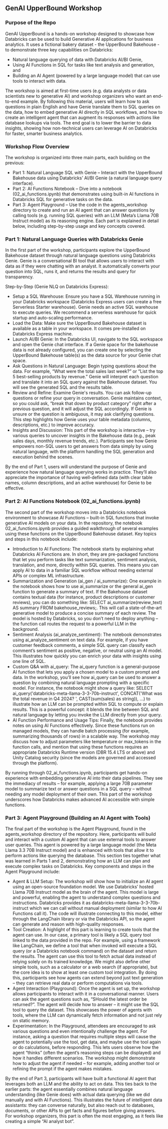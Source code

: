 ## GenAI UpperBound Workshop
### Purpose of the Repo
GenAI UpperBound is a hands-on workshop designed to showcase how Databricks can be used to build Generative AI applications for business analytics. It uses a fictional bakery dataset - the UpperBound Bakehouse - to demonstrate three key capabilities on Databricks:
- Natural language querying of data with Databricks AI/BI Genie,
- Using AI Functions in SQL for tasks like text analysis and generation, and
- Building an AI Agent (powered by a large language model) that can use tools to interact with data.

The workshop is aimed at first-time users (e.g. data analysts or data scientists new to generative AI) and workshop organizers who want an end-to-end example. By following this material, users will learn how to ask questions in plain English and have Genie translate them to SQL queries on the data, how to embed generative AI directly in SQL workflows, and how to create an intelligent agent that can augment its responses with actions like database lookups via tools. The end goal is to lower the barrier to data insights, showing how non-technical users can leverage AI on Databricks for faster, smarter business analytics.

### Workshop Flow Overview
The workshop is organized into three main parts, each building on the previous:
- Part 1: Natural Language SQL with Genie – Interact with the UpperBound Bakehouse data using Databricks’ AI/BI Genie (a natural language query interface).
- Part 2: AI Functions Notebook – Dive into a notebook (02_ai_functions.ipynb) that demonstrates using built-in AI functions in Databricks SQL for generative tasks on the data.
- Part 3: Agent Playground – Use the code in the agents_workshop directory to create and run an AI agent that can answer questions by calling tools (e.g. running SQL queries) with an LLM (Meta’s Llama 70B Instruct model) as its reasoning engine.
Each part is explained in detail below, including step-by-step usage and key concepts covered.

### Part 1: Natural Language Queries with Databricks Genie
In the first part of the workshop, participants explore the UpperBound Bakehouse dataset through natural language questions using Databricks Genie. Genie is a conversational BI tool that allows users to interact with data as if they were chatting with an analyst. It automatically converts your question into SQL, runs it, and returns the results and query for transparency. 

Step-by-Step (Genie NLQ on Databricks Express):
- Setup a SQL Warehouse: Ensure you have a SQL Warehouse running in your Databricks workspace (Databricks Express users can create a free Serverless Starter warehouse). Genie needs an active SQL warehouse to execute queries. We recommend a serverless warehouse for quick startup and auto-scaling performance.
- Load the Data: Make sure the UpperBound Bakehouse dataset is available as a table in your workspace. It comes pre-installed on Databricks Express machine.
- Launch AI/BI Genie: In the Databricks UI, navigate to the SQL workspace and open the Genie chat interface. If a Genie space for the bakehouse data is not already configured, you can create one by selecting the UpperBound Bakehouse table(s) as the data source for your Genie chat space.
- Ask Questions in Natural Language: Begin typing questions about the data. For example, “What were the total sales last week?” or “List the top 5 best-selling products by revenue.” Genie will interpret each question and translate it into an SQL query against the Bakehouse dataset. You will see the generated SQL and the results table.
- Review and Refine: Examine Genie's results. You can ask follow-up questions or refine your query in conversation. Genie maintains context, so you could ask, “break that down by product category” right after a previous question, and it will adjust the SQL accordingly. If Genie is unsure or the question is ambiguous, it may ask clarifying questions. This step highlights how Genie uses your table metadata (columns, descriptions, etc.) to improve accuracy.
- Insights and Discussion: This part of the workshop is interactive – try various queries to uncover insights in the Bakehouse data (e.g., peak sales days, monthly revenue trends, etc.). Participants see how Genie empowers non-SQL users to get answers from data simply by using natural language, with the platform handling the SQL generation and execution behind the scenes.

By the end of Part 1, users will understand the purpose of Genie and experience how natural language querying works in practice. They’ll also appreciate the importance of having well-defined data (with clear table names, column descriptions, and an active warehouse) for Genie to be effective.

### Part 2: AI Functions Notebook (02_ai_functions.ipynb)
The second part of the workshop moves into a Databricks notebook environment to showcase AI Functions – built-in SQL functions that invoke generative AI models on your data. In the repository, the notebook 02_ai_functions.ipynb provides a guided walkthrough of several examples using these functions on the UpperBound Bakehouse dataset. Key topics and steps in this notebook include:
- Introduction to AI Functions: The notebook starts by explaining what Databricks AI Functions are. In short, they are pre-packaged functions that let you perform tasks like text summarization, sentiment analysis, translation, and more, directly within SQL queries. This means you can apply AI to data in a familiar SQL workflow without needing external APIs or complex ML infrastructure.
- Summarization and Generation (ai_gen / ai_summarize): One example in the notebook shows how to use ai_summarize or the general ai_gen function to generate a summary of text. If the Bakehouse dataset contains textual data (for instance, product descriptions or customer reviews), you can do something like: SELECT ai_summarize(review_text) AS summary FROM bakehouse_reviews;. This will call a state-of-the-art generative model to produce a concise summary of each review. The model is hosted by Databricks, so you don’t need to deploy anything – the function call routes the request to a powerful LLM in the background.
- Sentiment Analysis (ai_analyze_sentiment): The notebook demonstrates using ai_analyze_sentiment on text data. For example, if you have customer feedback comments, a simple SQL query can classify each comment’s sentiment as positive, negative, or neutral using an AI model. This illustrates how quickly you can enrich your data with insights using one line of SQL.
- Custom Q&A with ai_query: The ai_query function is a general-purpose AI function that lets you apply a chosen model to a custom prompt and data. In the workshop, you’ll see how ai_query can be used to answer a question by combining natural language prompting with a specific model. For instance, the notebook might show a query like: SELECT ai_query('databricks-meta-llama-3-3-70b-instruct', CONCAT('What was the total revenue in Q4 2024? ', CAST(sum(sales) as string)), ...) to illustrate how an LLM can be prompted within SQL to compute or explain results. This is a powerful concept: it blends the line between SQL and natural language by letting you invoke the LLM directly from your query.
- AI Function Performance and Usage Tips: Finally, the notebook provides notes on using AI Functions effectively. Since these functions run on managed models, they can handle batch processing (for example, summarizing thousands of rows) in a scalable way. The workshop may discuss how to adjust parameters like temperature or max_tokens in the function calls, and mention that using these functions requires an appropriate Databricks Runtime version (DBR 15.4 LTS or above) and Unity Catalog security (since the models are governed and accessed through the platform).

By running through 02_ai_functions.ipynb, participants get hands-on experience with embedding generative AI into their data pipelines. They see the immediacy of results – for example, applying a large 70B parameter model to summarize text or answer questions in a SQL query – without needing any model deployment of their own. This part of the workshop underscores how Databricks makes advanced AI accessible with simple functions.
### Part 3: Agent Playground (Building an AI Agent with Tools)
The final part of the workshop is the Agent Playground, found in the agents_workshop directory of the repository. Here, participants will build and interact with a custom AI agent that can use external tools to answer user queries. This agent is powered by a large language model (the Meta Llama 3.3 70B Instruct model) and is enhanced with tools that allow it to perform actions like querying the database. This section ties together what was learned in Parts 1 and 2, demonstrating how an LLM can plan and execute complex tasks on Databricks. Key components and steps in the Agent Playground include:
- Agent & LLM Setup: The workshop will show how to initialize an AI agent using an open-source foundation model. We use Databricks’ hosted Llama 70B Instruct model as the brain of the agent. This model is large and powerful, enabling the agent to understand complex questions and instructions. Databricks provides it as databricks-meta-llama-3-3-70b-instruct which we can call without manual deployment (similar to how AI Functions call it). The code will illustrate connecting to this model, either through the LangChain library or via the Databricks API, so the agent can generate and reason with high-quality responses.
- Tool Creation: A highlight of this part is learning to create tools that the agent can use. In our case, a primary tool is likely a SQL query tool linked to the data provided in the repo. For example, using a framework like LangChain, we define a tool that when invoked will execute a SQL query (or a Databricks notebook command) on the dataset and return the results. The agent can use this tool to fetch actual data instead of relying solely on its trained knowledge. We might also define other simple tools, such as a calculator or a web search (if appropriate), but the core idea is to show at least one custom tool integration. By doing this, participants see how agents can extend beyond just text generation – they can retrieve real data or perform computations via tools.
- Agent Interaction (Playground): Once the agent is set up, the workshop allows participants to interact with it in a conversational manner. Users can ask the agent questions such as, “SHould the latest order be returned?”. The agent will decide how to answer – it might use the SQL tool to query the dataset. This showcases the power of agents with tools, where the LLM can dynamically fetch information and not just rely on static memory.
- Experimentation: In the Playground, attendees are encouraged to ask various questions and even intentionally challenge the agent. For instance, asking a question that requires multiple steps will cause the agent to potentially use the tool, get data, and maybe use the tool again or do calculations, before responding. This lets users observe how the agent “thinks” (often the agent’s reasoning steps can be displayed) and how it handles different scenarios. The workshop might demonstrate how to adjust the agent if needed – for example, adding another tool or refining the prompt if the agent makes mistakes.

By the end of Part 3, participants will have built a functional AI agent that leverages both an LLM and the ability to act on data. This ties back to the earlier parts: the agent essentially combines natural language understanding (like Genie does) with actual data querying (like we did manually and with AI Functions). This illustrates the future of intelligent data assistants: they can converse naturally, but also reach out to databases, documents, or other APIs to get facts and figures before giving answers. For workshop organizers, this part is often the most engaging, as it feels like creating a simple “AI analyst bot”.
